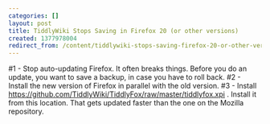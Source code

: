```yaml
---
categories: []
layout: post
title: TiddlyWiki Stops Saving in Firefox 20 (or other versions)
created: 1377978004
redirect_from: /content/tiddlywiki-stops-saving-firefox-20-or-other-versions
---
```

#1 - Stop auto-updating Firefox.  It often breaks things.  Before you do an update, you want to save a backup, in case you have to roll back.
#2 - Install the new version of Firefox in parallel with the old version.
#3 - Install https://github.com/TiddlyWiki/TiddlyFox/raw/master/tiddlyfox.xpi .  Install it from this location. That gets updated faster than the one on the Mozilla repository.

